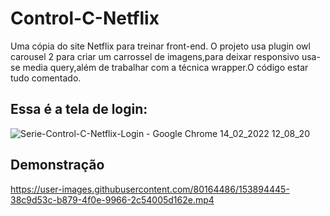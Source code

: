 # Control-C-Netflix
Uma cópia do site Netflix para treinar front-end. O projeto usa plugin  owl carousel 2 para criar um carrossel de imagens,para deixar responsivo usa-se media query,além de trabalhar com a técnica wrapper.O código estar tudo comentado.

## Essa é a tela de login:
![Serie-Control-C-Netflix-Login - Google Chrome 14_02_2022 12_08_20](https://user-images.githubusercontent.com/80164486/153891061-721a94de-ba26-4f67-823e-528fbcbb7bee.png)

## Demonstração
https://user-images.githubusercontent.com/80164486/153894445-38c9d53c-b879-4f0e-9966-2c54005d162e.mp4

